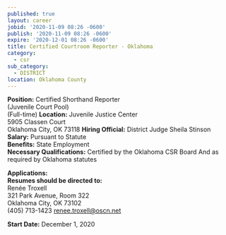 ```yaml
---
published: true
layout: career
jobid: '2020-11-09 08:26 -0600'
publish: '2020-11-09 08:26 -0600'
expire: '2020-12-01 08:26 -0600'
title: Certified Courtroom Reporter - Oklahoma
category:
  - csr
sub_category:
  - DISTRICT
location: Oklahoma County
---
```

**Position:** Certified Shorthand Reporter  
(Juvenile Court Pool)  
(Full-time)
**Location:** Juvenile Justice Center  
5905 Classen Court  
Oklahoma City, OK 73118
**Hiring Official:** District Judge Sheila Stinson  
**Salary:** Pursuant to Statute  
**Benefits:** State Employment  
**Necessary Qualifications:** Certified by the Oklahoma CSR Board And as required by Oklahoma statutes
										

**Applications:**   
**Resumes should be directed to:**  
Renée Troxell    
321 Park Avenue, Room 322  
Oklahoma City, OK  73102  
(405) 713-1423
[renee.troxell@oscn.net](mailto:renee.troxell@oscn.net)  

**Start Date:** December 1, 2020
